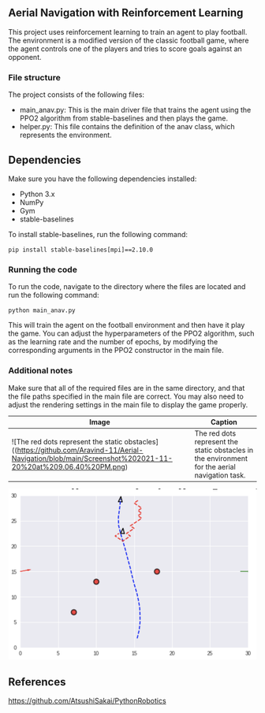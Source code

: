 ## Aerial Navigation with Reinforcement Learning

This project uses reinforcement learning to train an agent to play football. The environment is a modified version of the classic football game, where the agent controls one of the players and tries to score goals against an opponent.

### File structure

The project consists of the following files:

* main_anav.py: This is the main driver file that trains the agent using the PPO2 algorithm from stable-baselines and then plays the game.
* helper.py: This file contains the definition of the anav class, which represents the environment.

## Dependencies

Make sure you have the following dependencies installed:

* Python 3.x
* NumPy
* Gym
* stable-baselines

To install stable-baselines, run the following command:

```
pip install stable-baselines[mpi]==2.10.0
```

### Running the code

To run the code, navigate to the directory where the files are located and run the following command:

```
python main_anav.py
```

This will train the agent on the football environment and then have it play the game. You can adjust the hyperparameters of the PPO2 algorithm, such as the learning rate and the number of epochs, by modifying the corresponding arguments in the PPO2 constructor in the main file.


### Additional notes

Make sure that all of the required files are in the same directory, and that the file paths specified in the main file are correct. You may also need to adjust the rendering settings in the main file to display the game properly.


| Image                                                                | Caption                                                                |
|----------------------------------------------------------------------|------------------------------------------------------------------------|
| ![The red dots represent the static obstacles]((https://github.com/Aravind-11/Aerial-Navigation/blob/main/Screenshot%202021-11-20%20at%209.06.40%20PM.png) | The red dots represent the static obstacles in the environment for the aerial navigation task. |





![The red dots represent the static obstacles](https://github.com/Aravind-11/Aerial-Navigation/blob/main/Screenshot%202021-11-20%20at%209.06.40%20PM.png)


## References

https://github.com/AtsushiSakai/PythonRobotics
